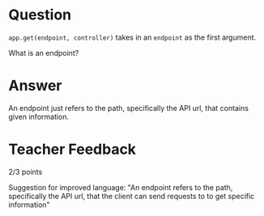 # Question

`app.get(endpoint, controller)` takes in an `endpoint` as the first argument.

What is an endpoint?

# Answer
An endpoint just refers to the path, specifically the API url, that contains given information. 

# Teacher Feedback

2/3 points

Suggestion for improved language: "An endpoint refers to the path, specifically the API url, that the client can send requests to to get specific information"